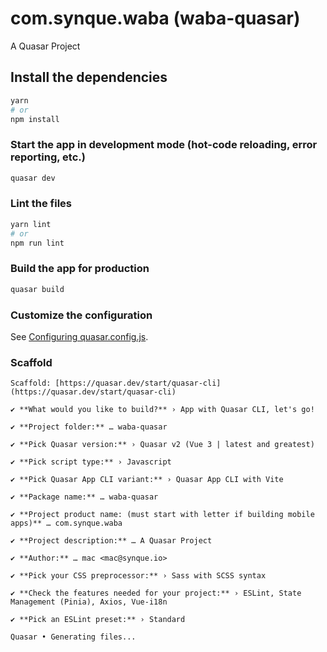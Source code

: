 # com.synque.waba (waba-quasar)

A Quasar Project

## Install the dependencies
```bash
yarn
# or
npm install
```

### Start the app in development mode (hot-code reloading, error reporting, etc.)
```bash
quasar dev
```


### Lint the files
```bash
yarn lint
# or
npm run lint
```



### Build the app for production
```bash
quasar build
```

### Customize the configuration
See [Configuring quasar.config.js](https://v2.quasar.dev/quasar-cli-vite/quasar-config-js).


### Scaffold
```
Scaffold: [https://quasar.dev/start/quasar-cli](https://quasar.dev/start/quasar-cli)

✔ **What would you like to build?** › App with Quasar CLI, let's go!

✔ **Project folder:** … waba-quasar

✔ **Pick Quasar version:** › Quasar v2 (Vue 3 | latest and greatest)

✔ **Pick script type:** › Javascript

✔ **Pick Quasar App CLI variant:** › Quasar App CLI with Vite

✔ **Package name:** … waba-quasar

✔ **Project product name: (must start with letter if building mobile apps)** … com.synque.waba

✔ **Project description:** … A Quasar Project

✔ **Author:** … mac <mac@synque.io>

✔ **Pick your CSS preprocessor:** › Sass with SCSS syntax

✔ **Check the features needed for your project:** › ESLint, State Management (Pinia), Axios, Vue-i18n

✔ **Pick an ESLint preset:** › Standard

Quasar • Generating files...
```